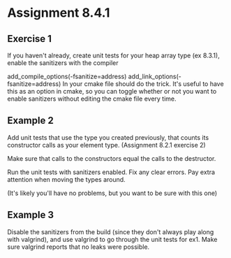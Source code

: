# Assignment 8.4.1

## Exercise 1

If you haven't already, create unit tests for your heap array type (ex 8.3.1), enable the sanitizers with the compiler

add_compile_options(-fsanitize=address)
add_link_options(-fsanitize=address)
In your cmake file should do the trick.  It's useful to have this as an option in cmake, so you can toggle whether or not you want to enable sanitizers without editing the cmake file every time.

## Example 2

Add unit tests that use the type you created previously, that counts its constructor calls as your element type.  (Assignment 8.2.1 exercise 2)

Make sure that calls to the constructors equal the calls to the destructor.

Run the unit tests with sanitizers enabled.  Fix any clear errors.  Pay extra attention when moving the types around.

(It's likely you'll have no problems, but you want to be sure with this one)

## Example 3

Disable the sanitizers from the build (since they don't always play along with valgrind), and use valgrind to go through the unit tests for ex1.  Make sure valgrind reports that no leaks were possible.
